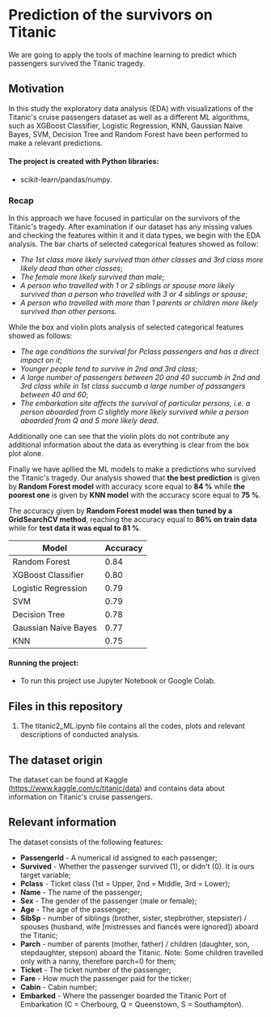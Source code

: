 # Prediction of the survivors on Titanic

We are going to apply the tools of machine learning to predict which passengers survived the Titanic tragedy.

## Motivation

In this study the exploratory data analysis (EDA) with visualizations of the Titanic's cruise passengers dataset as well as a different ML algorithms, such as XGBoost Classifier, Logistic Regression, KNN, Gaussian Naive Bayes, SVM, Decision Tree and Random Forest have been performed to make a relevant predictions.

#### The project is created with Python libraries:

 -  scikit-learn/pandas/numpy.

### Recap

In this approach we have focused in particular on the survivors of the Titanic's tragedy. After examination if our dataset has any missing values and checking the features within it and it data types, we begin with the EDA analysis. The bar charts of selected categorical features showed as follow:

- *The 1st class more likely survived than other classes and 3rd class more likely dead than other classes*;
- *The female more likely survived than male*;
- *A person who travelled with 1 or 2 siblings or spouse more likely survived than a person who travelled with 3 or 4 siblings or spouse*;
- *A person who travelled with more than 1 parents or children more likely survived than other persons*.

While the box and violin plots analysis of selected categorical features showed as follows:

- *The age conditions the survival for Pclass passengers and has a direct impact on it*;
- *Younger people tend to survive in 2nd and 3rd class*;
- *A large number of passengers between 20 and 40 succumb in 2nd and 3rd class while in 1st class succumb a large number of passangers between 40 and 60*;
- *The embarkation site affects the survival of particular persons, i.e. a person aboarded from C slightly more likely survived while a person aboarded from Q and S more likely dead*.

Additionally one can see that the violin plots do not contribute any additional information about the data as everything is clear from the box plot alone.

Finally we have apllied the ML models to make a predictions who survived the Titanic's tragedy. Our analysis showed that **the best prediction** is given by **Random Forest model** with accuracy score equal to **84 %** while **the poorest one** is given by **KNN model** with the accuracy score equal to **75 %**.

The accuracy given by **Random Forest model was then tuned by a GridSearchCV method**, reaching the accuracy equal to **86% on train data** while for **test data it was equal to 81 %**.




Model | Accuracy
------------ | ------------- 
Random Forest | 0.84
XGBoost Classifier | 0.80
Logistic Regression | 0.79
SVM | 0.79
Decision Tree | 0.78
Gaussian Naive Bayes | 0.77
KNN | 0.75


#### Running the project:

* To run this project use Jupyter Notebook or Google Colab.

## Files in this repository

1. The titanic2_ML.ipynb file contains all the codes, plots and relevant descriptions of conducted analysis.

## The dataset origin

The dataset can be found at Kaggle (https://www.kaggle.com/c/titanic/data) and contains data about information on Titanic's cruise passengers.

## Relevant information

The dataset consists of the following features:

- **PassengerId** - A numerical id assigned to each passenger;
- **Survived** - Whether the passenger survived (1), or didn't (0). It is ours target variable;
- **Pclass** - Ticket class (1st = Upper, 2nd = Middle, 3rd = Lower);
- **Name** - The name of the passenger;
- **Sex** - The gender of the passenger (male or female);
- **Age** - The age of the passenger;
- **SibSp** - number of siblings (brother, sister, stepbrother, stepsister) / spouses (husband, wife [mistresses and fiancés were ignored]) aboard the Titanic;
- **Parch** - number of parents (mother, father) / children (daughter, son, stepdaughter, stepson) aboard the Titanic. Note: Some children travelled only with a nanny, therefore parch=0 for them;
- **Ticket** - The ticket number of the passenger;
- **Fare** - How much the passenger paid for the ticker;
- **Cabin** - Cabin number;
- **Embarked** - Where the passenger boarded the Titanic Port of Embarkation (C = Cherbourg, Q = Queenstown, S = Southampton).

